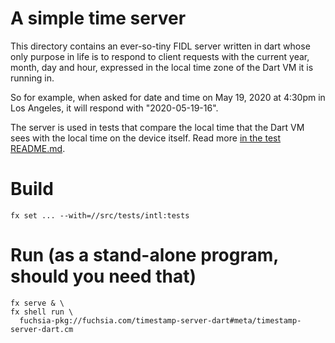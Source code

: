 # A simple time server

This directory contains an ever-so-tiny FIDL server written in dart whose only purpose in life is to
respond to client requests with the current year, month, day and hour, expressed in the local time
zone of the Dart VM it is running in.

So for example, when asked for date and time on May 19, 2020 at 4:30pm in Los Angeles, it will
respond with "2020-05-19-16".

The server is used in tests that compare the local time that the Dart VM sees with the local time on
the device itself.  Read more [in the test README.md](../timezone/README.md).

# Build

```
fx set ... --with=//src/tests/intl:tests
```

# Run (as a stand-alone program, should you need that)

```
fx serve & \
fx shell run \
  fuchsia-pkg://fuchsia.com/timestamp-server-dart#meta/timestamp-server-dart.cm
```


